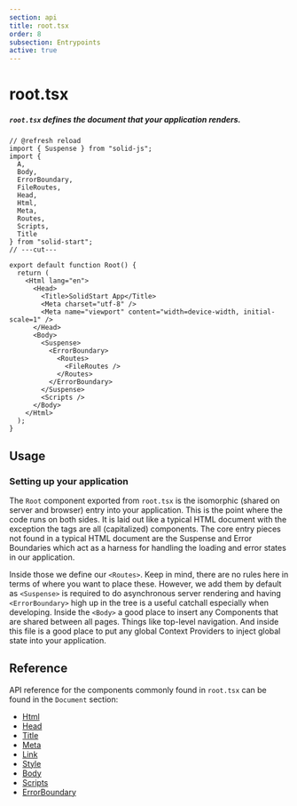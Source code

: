 ```yaml
---
section: api
title: root.tsx
order: 8
subsection: Entrypoints
active: true
---
```


# root.tsx

##### `root.tsx` defines the document that your application renders.

<div class="text-lg">

```tsx twoslash
// @refresh reload
import { Suspense } from "solid-js";
import {
  A,
  Body,
  ErrorBoundary,
  FileRoutes,
  Head,
  Html,
  Meta,
  Routes,
  Scripts,
  Title
} from "solid-start";
// ---cut---

export default function Root() {
  return (
    <Html lang="en">
      <Head>
        <Title>SolidStart App</Title>
        <Meta charset="utf-8" />
        <Meta name="viewport" content="width=device-width, initial-scale=1" />
      </Head>
      <Body>
        <Suspense>
          <ErrorBoundary>
            <Routes>
              <FileRoutes />
            </Routes>
          </ErrorBoundary>
        </Suspense>
        <Scripts />
      </Body>
    </Html>
  );
}
```

</div>

<table-of-contents></table-of-contents>

## Usage

### Setting up your application

The `Root` component exported from `root.tsx` is the isomorphic (shared on server and browser) entry into your application. This is the point where the code runs on both sides. It is laid out like a typical HTML document with the exception the tags are all (capitalized) components. The core entry pieces not found in a typical HTML document are the Suspense and Error Boundaries which act as a harness for handling the loading and error states in our application.

Inside those we define our `<Routes>`. Keep in mind, there are no rules here in terms of where you want to place these. However, we add them by default as `<Suspense>` is required to do asynchronous server rendering and having `<ErrorBoundary>` high up in the tree is a useful catchall especially when developing. Inside the `<Body>` a good place to insert any Components that are shared between all pages. Things like top-level navigation. And inside this file is a good place to put any global Context Providers to inject global state into your application.

## Reference

API reference for the components commonly found in `root.tsx` can be found in the `Document` section:

- [Html](./Html)
- [Head](./Head)
- [Title](./Title)
- [Meta](./Meta)
- [Link](./Link)
- [Style](./Style)
- [Body](./Body)
- [Scripts](./Scripts)
- [ErrorBoundary](./ErrorBoundary)
